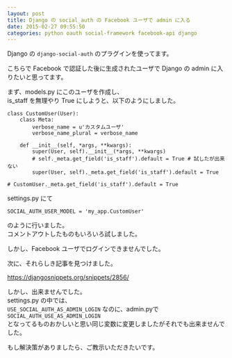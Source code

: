 ```yaml
---
layout: post
title: Django の social_auth の Facebook ユーザで admin に入る
date: 2015-02-27 09:55:50
categories: python oauth social-framework facebook-api django
---
```

<p>Django の <code>django-social-auth</code> のプラグインを使ってます。</p>

<p>こちらで Facebook で認証した後に生成されたユーザで Django の admin に入りたいと思ってます。</p>

<p>まず、models.py にこのユーザを作成し、<br>
is_staff を無理やり True にしようと、以下のようにしました。</p>

<pre><code>class CustomUser(User):
    class Meta:
        verbose_name = u'カスタムユーザ'
        verbose_name_plural = verbose_name

    def __init__(self, *args, **kwargs):
        super(User, self).__init__(*args, **kwargs)
        # self._meta.get_field('is_staff').default = True # 試したが出来ない
        super(User, self)._meta.get_field('is_staff').default = True

# CustomUser._meta.get_field('is_staff').default = True
</code></pre>

<p>settings.py にて</p>

<pre><code>SOCIAL_AUTH_USER_MODEL = 'my_app.CustomUser' 
</code></pre>

<p>のように行いました。<br>
コメントアウトしたものもいろいろ試しました。</p>

<p>しかし、Facebook ユーザでログインできませんでした。</p>

<p>次に、それらしき記事を見つけました。</p>

<p><a href="https://djangosnippets.org/snippets/2856/" rel="nofollow">https://djangosnippets.org/snippets/2856/</a></p>

<p>しかし、出来ませんでした。<br>
settings.py の中では、<br>
<code>USE_SOCIAL_AUTH_AS_ADMIN_LOGIN</code> なのに、admin.pyで <code>SOCIAL_AUTH_USE_AS_ADMIN_LOGIN</code><br>
となってるものおかしいと思い同じ変数に変更しましたがそれでも出来ませんでした。</p>

<p>もし解決策がありましたら、ご教示いただきたいです。</p>
